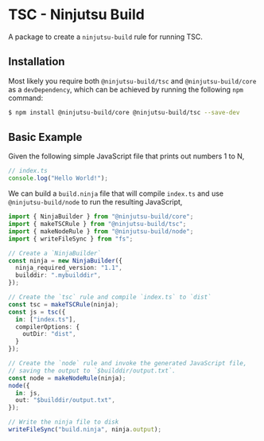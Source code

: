 # TSC - Ninjutsu Build

A package to create a `ninjutsu-build` rule for running TSC.

## Installation

Most likely you require both `@ninjutsu-build/tsc` and `@ninjutsu-build/core` as a
`devDependency`, which can be achieved by running the following `npm` command:

```bash
$ npm install @ninjutsu-build/core @ninjutsu-build/tsc --save-dev
```

## Basic Example

Given the following simple JavaScript file that prints out numbers 
1 to N,

```ts
// index.ts
console.log("Hello World!");
```

We can build a `build.ninja` file that will compile `index.ts` and
use `@ninjutsu-build/node` to run the resulting JavaScript,

```ts
import { NinjaBuilder } from "@ninjutsu-build/core";
import { makeTSCRule } from "@ninjutsu-build/tsc";
import { makeNodeRule } from "@ninjutsu-build/node";
import { writeFileSync } from "fs";

// Create a `NinjaBuilder`
const ninja = new NinjaBuilder({
  ninja_required_version: "1.1",
  builddir: ".mybuilddir",
});

// Create the `tsc` rule and compile `index.ts` to `dist`
const tsc = makeTSCRule(ninja);
const js = tsc({
  in: ["index.ts"],
  compilerOptions: {
    outDir: "dist",
  }
});

// Create the `node` rule and invoke the generated JavaScript file,
// saving the output to `$builddir/output.txt`.
const node = makeNodeRule(ninja);
node({
  in: js,
  out: "$builddir/output.txt",
});

// Write the ninja file to disk
writeFileSync("build.ninja", ninja.output);
```
